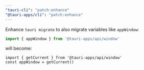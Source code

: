 ```yaml
---
"tauri-cli": "patch:enhance"
"@tauri-apps/cli": "patch:enhance"
---
```


Enhance `tauri migrate` to also migrate variables like `appWindow`:
```ts
import { appWindow } from '@tauri-apps/api/window'
```
will become:
```
import { getCurrent } from '@tauri-apps/api/window'
const appWindow = getCurrent()
```
